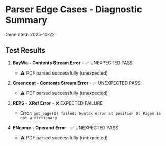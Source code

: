# Parser Edge Cases - Diagnostic Summary

Generated: 2025-10-22

## Test Results

1. **BayWa - Contents Stream Error** - ✅ UNEXPECTED PASS
   - ⚠️  PDF parsed successfully (unexpected)

2. **Greencoat - Contents Stream Error** - ✅ UNEXPECTED PASS
   - ⚠️  PDF parsed successfully (unexpected)

3. **REPS - XRef Error** - ❌ EXPECTED FAILURE
   - Error: `get_page(0) failed: Syntax error at position 0: Pages is not a dictionary`

4. **ENcome - Operand Error** - ✅ UNEXPECTED PASS
   - ⚠️  PDF parsed successfully (unexpected)

